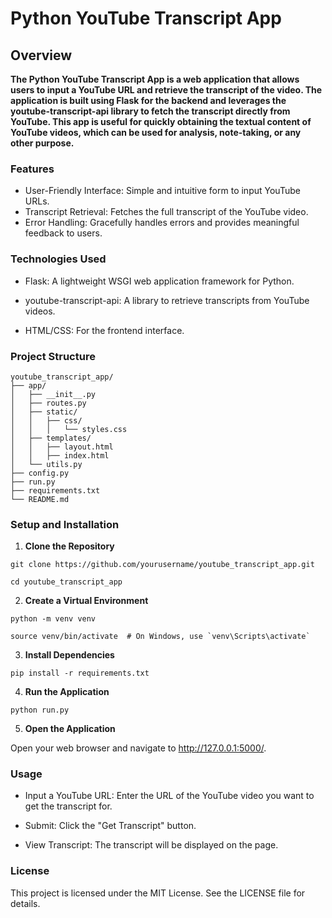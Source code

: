 # Python YouTube Transcript App

## Overview

**The Python YouTube Transcript App is a web application that allows users to input a YouTube URL and retrieve the transcript of the video. The application is built using Flask for the backend and leverages the youtube-transcript-api library to fetch the transcript directly from YouTube. This app is useful for quickly obtaining the textual content of YouTube videos, which can be used for analysis, note-taking, or any other purpose.**

### Features
- User-Friendly Interface: Simple and intuitive form to input YouTube URLs.
- Transcript Retrieval: Fetches the full transcript of the YouTube video.
- Error Handling: Gracefully handles errors and provides meaningful feedback to users.

### Technologies Used
- Flask: A lightweight WSGI web application framework for Python.

- youtube-transcript-api: A library to retrieve transcripts from YouTube videos.

- HTML/CSS: For the frontend interface.

### Project Structure
```
youtube_transcript_app/
├── app/
│   ├── __init__.py
│   ├── routes.py
│   ├── static/
│   │   ├── css/
│   │   │   └── styles.css
│   ├── templates/
│   │   ├── layout.html
│   │   ├── index.html
│   └── utils.py
├── config.py
├── run.py
├── requirements.txt
└── README.md
```

### Setup and Installation

1. **Clone the Repository**

```
git clone https://github.com/yourusername/youtube_transcript_app.git

cd youtube_transcript_app

```
2. **Create a Virtual Environment** 

```
python -m venv venv
```
```
source venv/bin/activate  # On Windows, use `venv\Scripts\activate`
```

3. **Install Dependencies**

```
pip install -r requirements.txt
```

4. **Run the Application**

```
python run.py
```

5. **Open the Application**

Open your web browser and navigate to http://127.0.0.1:5000/.

### Usage

- Input a YouTube URL: Enter the URL of the YouTube video you want to get the transcript for.

- Submit: Click the "Get Transcript" button.

- View Transcript: The transcript will be displayed on the page.

### License

This project is licensed under the MIT License. See the LICENSE file for details.